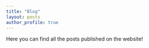 ```yaml
---
title: "Blog"
layout: posts 
author_profile: true
---
```


Here you can find all the posts published on the website!